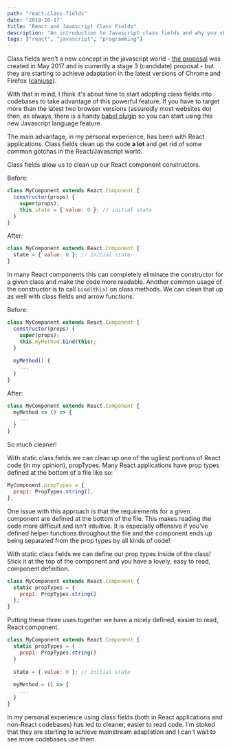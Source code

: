 ```yaml
---
path: "react-class-fields"
date: "2019-10-17"
title: "React and Javascript Class Fields"
description: "An introduction to Javascript class fields and why you should use them with React components."
tags: ["react", "javascript", "programming"]
---
```


Class fields aren't a new concept in the javascript world - [the proposal](https://github.com/tc39/proposal-class-fields) was created in May 2017 and is currently a stage 3 (candidate) proposal - but they are starting to achieve adaptation in the latest versions of Chrome and Firefox ([caniuse](https://caniuse.com/#search=class%20fields)).

With that in mind, I think it's about time to start adopting class fields into codebases to take advantage of this powerful feature. If you have to target more than the latest two browser versions (assuredly most websites do) then, as always, there is a handy [babel plugin](https://babeljs.io/docs/en/babel-plugin-proposal-class-properties) so you can start using this new Javascript language feature. 

The main advantage, in my personal experience, has been with React applications. Class fields clean up the code **a lot** and get rid of some common gotchas in the React/Javascript world. 

Class fields allow us to clean up our React component constructors.

Before:

```javascript
class MyComponent extends React.Component {
  constructor(props) {
    super(props);
    this.state = { value: 0 }; // initial state
  }
} 
```

After:

```javascript
class MyComponent extends React.Component {
  state = { value: 0 }; // initial state 
}
```

In many React components this can completely eliminate the constructor for a given class and make the code more readable. Another common usage of the constructor is to call `bind(this)` on class methods. We can clean that up as well with class fields and arrow functions.

Before:

```javascript
class MyComponent extends React.Component {
  constructor(props) {
    super(props);
    this.myMethod.bind(this);
  }
  
  myMethod() {
    ...
  }
} 
```

After:

```javascript
class MyComponent extends React.Component {  
  myMethod => () => {
    ...
  }
} 
```

So much cleaner!

With static class fields we can clean up one of the ugliest portions of React code (in my opinion), propTypes. Many React applications have prop types defined at the bottom of a file like so:

```javascript
MyComponent.propTypes = {
  prop1: PropTypes.string(),
};
```

One issue with this approach is that the requirements for a given component are defined at the bottom of the file. This makes reading the code more difficult and isn't intuitive. It is especially offensive if you've defined helper functions throughout the file and the component ends up being separated from the prop types by all kinds of code!

With static class fields we can define our prop types inside of the class! Stick it at the top of the component and you have a lovely, easy to read, component definition.

```javascript
class MyComponent extends React.Component {
  static propTypes = {
    prop1: PropTypes.string()
  }; 
}
``` 

Putting these three uses together we have a nicely defined, easier to read, React component.

```javascript
class MyComponent extends React.Component {
  static propTypes = {
    prop1: PropTypes.string()
  }
    
  state = { value: 0 }; // initial state 
  
  myMethod = () => {
    ...
  }
} 
```

In my personal experience using class fields (both in React applications and non-React codebases) has led to cleaner, easier to read code. I'm stoked that they are starting to achieve mainstream adaptation and I can't wait to see more codebases use them.
